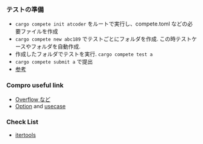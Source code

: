 ### テストの準備
- `cargo compete init atcoder` をルートで実行し、compete.toml などの必要ファイルを作成
- `cargo compete new abc189` でテストごとにフォルダを作成. この時テストケースやフォルダを自動作成.
- 作成したフォルダでテストを実行. `cargo compete test a`
- `cargo compete submit a` で提出
- [参考](https://qiita.com/okaponta_/items/7e82de5d1f78f547fe4b)

### Compro useful link
- [Overflow など](https://qiita.com/garkimasera/items/c5e06de1a7c66aa7652a)
- [Option](https://doc.rust-lang.org/std/option/) and [usecase](https://zenn.dev/toga/books/rust-atcoder/viewer/37-option)

### Check List
- [itertools](https://docs.rs/itertools/0.10.3/itertools/)
